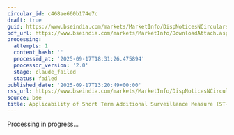 ```yaml
---
circular_id: c468ae660b174e7c
draft: true
guid: https://www.bseindia.com/markets/MarketInfo/DispNoticesNCirculars.aspx?Noticeid={0073ED4F-A8B0-4560-9D0E-7B6FB8368488}&noticeno=20250917-49&dt=09/17/2025&icount=49&totcount=57&flag=0
pdf_url: https://www.bseindia.com/markets/MarketInfo/DownloadAttach.aspx?id=20250917-49&attachedId=41a53e23-6e2a-4930-a9cb-46c33bec0f0b
processing:
  attempts: 1
  content_hash: ''
  processed_at: '2025-09-17T18:31:26.475894'
  processor_version: '2.0'
  stage: claude_failed
  status: failed
published_date: '2025-09-17T13:20:49+00:00'
rss_url: https://www.bseindia.com/markets/MarketInfo/DispNoticesNCirculars.aspx?Noticeid={0073ED4F-A8B0-4560-9D0E-7B6FB8368488}&noticeno=20250917-49&dt=09/17/2025&icount=49&totcount=57&flag=0
source: bse
title: Applicability of Short Term Additional Surveillance Measure (ST-ASM)
---
```


Processing in progress...